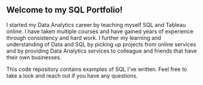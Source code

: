 ## Welcome to my SQL Portfolio!

I started my Data Analytics career by teaching myself SQL and Tableau online. I have taken multiple courses and have gained years of experience through consistency and hard work. I further my learning and understanding of Data and SQL by picking up projects from online services and by providing Data Analytics services to colleague and friends that have their own businesses.

This code repository contains examples of SQL I've written. Feel free to take a look and reach out if you have any questions.

